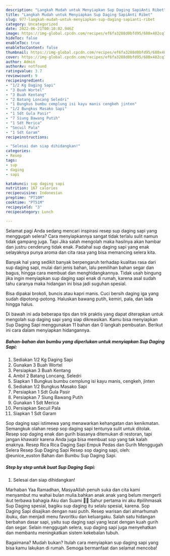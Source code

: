 ```yaml
---
description: "Langkah Mudah untuk Menyiapkan Sup Daging SapiAnti Ribet"
title: "Langkah Mudah untuk Menyiapkan Sup Daging SapiAnti Ribet"
slug: 977-langkah-mudah-untuk-menyiapkan-sup-daging-sapianti-ribet
category: Uncategorized
date: 2022-06-21T00:10:02.946Z
image: https://img-global.cpcdn.com/recipes/ef6fa3288d0bfd95/680x482cq70/sup-daging-sapi-foto-resep-utama.jpg
hideToc: false
enableToc: true
enableTocContent: false
thumbnail: https://img-global.cpcdn.com/recipes/ef6fa3288d0bfd95/680x482cq70/sup-daging-sapi-foto-resep-utama.jpg
cover: https://img-global.cpcdn.com/recipes/ef6fa3288d0bfd95/680x482cq70/sup-daging-sapi-foto-resep-utama.jpg
author: Admin
authorAv: notfound
ratingvalue: 3.7
reviewcount: 9
recipeingredient:
- "1/2 Kg Daging Sapi"
- "3 Buah Wortel"
- "3 Buah Kentang"
- "2 Batang Loncang Seledri"
- "1 Bungkus bumbu cemplung isi kayu manis cengkeh jinten"
- "1/2 Bungkus Masako Sapi"
- "1 Sdt Gula Pasir"
- "7 Siung Bawang Putih"
- "1 Sdt Merica"
- "Secuil Pala"
- "1 Sdt Garam"
recipeinstructions:

- "Selesai dan siap dihidangkan!"
categories:
- Resep
tags:
- sup
- daging
- sapi

katakunci: sup daging sapi 
nutrition: 167 calories
recipecuisine: Indonesian
preptime: "PT10M"
cooktime: "PT51M"
recipeyield: "3"
recipecategory: Lunch

---
```



Selamat pagi Anda sedang mencari inspirasi resep sup daging sapi yang menggugah selera? Cara menyiapkannya sangat tidak terlalu sulit namun tidak gampang juga. Tapi Jika salah mengolah maka hasilnya akan hambar dan justru cenderung tidak enak. Padahal sup daging sapi yang enak selayaknya punya aroma dan cita rasa yang bisa memancing selera kita.


Banyak hal yang sedikit banyak berpengaruh terhadap kualitas rasa dari sup daging sapi, mulai dari jenis bahan, lalu pemilihan bahan segar dan bagus, hingga cara membuat dan menghidangkannya. Tidak usah bingung jika ingin menyiapkan sup daging sapi enak di rumah, karena asal sudah tahu caranya maka hidangan ini bisa jadi suguhan spesial.

Bisa dipakai brokoli, buncis atau kapri manis. Cuci bersih daging iga yang sudah dipotong-potong. Haluskan bawang putih, kemiri, pala, dan lada hingga halus.


Di bawah ini ada beberapa tips dan trik praktis yang dapat diterapkan untuk mengolah sup daging sapi yang siap dikreasikan. Kamu bisa menyiapkan Sup Daging Sapi menggunakan 11 bahan dan 0 langkah pembuatan. Berikut ini cara dalam menyiapkan hidangannya.

<!--inarticleads1-->

##### Bahan-bahan dan bumbu yang diperlukan untuk menyiapkan Sup Daging Sapi:

1. Sediakan 1/2 Kg Daging Sapi
1. Gunakan 3 Buah Wortel
1. Persiapkan 3 Buah Kentang
1. Ambil 2 Batang Loncang, Seledri
1. Siapkan 1 Bungkus bumbu cemplung isi kayu manis, cengkeh, jinten
1. Sediakan 1/2 Bungkus Masako Sapi
1. Persiapkan 1 Sdt Gula Pasir
1. Persiapkan 7 Siung Bawang Putih
1. Gunakan 1 Sdt Merica
1. Persiapkan Secuil Pala
1. Siapkan 1 Sdt Garam


Sop daging sapi istimewa yang menawarkan kehangatan dan kenikmatan. Semangkuk olahan resep sop daging sapi tentunya sulit untuk ditolak. Resep sop daging enak dan gurih biasanya ditemukan di restoran, tapi jangan khawatir karena Anda juga bisa membuat sop yang tak kalah enaknya. Resep Rica Rica Daging Sapi Empuk Pedas dan Gurih Menggugah Selera Resep Sup Daging Sapi Resep sop daging sapi, oleh: @eunice_euston Bahan dan Bumbu Sup Daging Sapi. 

<!--inarticleads2-->

##### Step by step untuk buat Sup Daging Sapi:


1. Selesai dan siap dihidangkan!

Marhaban Yaa Ramadhan, MasyaAllah penuh suka dan cita kami menyambut mu wahai bulan mulia.bahkan anak anak yang belum mengerti ikut terbawa bahagia Aku dan Suami 🤲🥰 Sahur pertama ini aku #pilihmasak Sup Daging spesial, bagiku sup daging itu selalu spesial, karena. Sop Daging Sapi disajikan dengan nasi putih. Resep warisan dari almarhumah ibuku, dan menjadi menu favoritku dan keluargaku. Salah satu hidangan berbahan dasar sapi, yaitu sup daging sapi yang lezat dengan kuah gurih dan segar. Selain menggugah selera, sup daging sapi juga menyehatkan dan membantu meningkatkan sistem kekebalan tubuh. 

Bagaimana? Mudah bukan? Itulah cara menyiapkan sup daging sapi yang bisa kamu lakukan di rumah. Semoga bermanfaat dan selamat mencoba!
